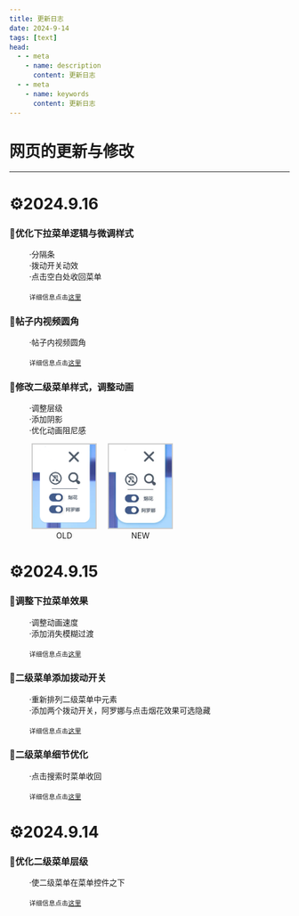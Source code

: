 ```yaml
---
title: 更新日志
date: 2024-9-14
tags: [text]
head:
  - - meta
    - name: description
      content: 更新日志
  - - meta
    - name: keywords
      content: 更新日志
---
```


# 网页的更新与修改

---

# ⚙️2024.9.16
### 🔧优化下拉菜单逻辑与微调样式
  $\qquad$ ·分隔条  
  $\qquad$ ·拨动开关动效  
  $\qquad$ ·点击空白处收回菜单

  $\qquad$ <sub>详细信息点击[这里](https://github.com/naahi-i/ngn-myhomepage/commit/21f131ee407276987319aa8c3aad8c9aaa65875c)</sub>

### 🔧帖子内视频圆角
  $\qquad$ ·帖子内视频圆角

  $\qquad$ <sub>详细信息点击[这里](https://github.com/naahi-i/ngn-myhomepage/commit/f9696b8c1f74bb71a86403434ce2dfc45eb0a858)</sub>

### 🔧修改二级菜单样式，调整动画
  $\qquad$ ·调整层级  
  $\qquad$ ·添加阴影  
  $\qquad$ ·优化动画阻尼感  

  <div style="display: flex; gap: 20px; margin-top: 10px ;margin-left: 40px">
      <div style="text-align: center;">
        <img src='./img/Dropdown-Menu-old.png' height='150px' width='auto' style='border: 2px solid #ccc;'>
        <div style="font-size: 14px;">OLD</div>
      </div>  
      <div style="text-align: center;">
        <img src='./img/Dropdown-Menu-new.jpg' height='150px' width='auto' style='border: 2px solid #ccc;'>
        <div style="font-size: 14px;">NEW</div>
      </div>
    </div>

# ⚙️2024.9.15
### 🔧调整下拉菜单效果 
  $\qquad$ ·调整动画速度  
  $\qquad$ ·添加消失模糊过渡

  $\qquad$ <sub>详细信息点击[这里](https://github.com/naahi-i/ngn-myhomepage/commit/f52464f4edb5269339f4437d77fcb806bfb909af)</sub>

### 🔧二级菜单添加拨动开关
  $\qquad$ ·重新排列二级菜单中元素  
  $\qquad$ ·添加两个拨动开关，阿罗娜与点击烟花效果可选隐藏

  $\qquad$ <sub>详细信息点击[这里](https://github.com/naahi-i/ngn-myhomepage/commit/759b2314fc5d4f93187c389d040e3b98bab5d774)</sub>

### 🔧二级菜单细节优化
  $\qquad$ ·点击搜索时菜单收回

  $\qquad$ <sub>详细信息点击[这里](https://github.com/naahi-i/ngn-myhomepage/commit/f259fa995cf8fda6de6e8734ab09217db52bbd4c)</sub>

# ⚙️2024.9.14
### 🔧优化二级菜单层级
  $\qquad$ ·使二级菜单在菜单控件之下

  $\qquad$ <sub>详细信息点击[这里](https://github.com/naahi-i/ngn-myhomepage/commit/dbe11cd9cc7bf47619cf4d7b7b1a29c583ec655b)</sub>